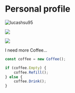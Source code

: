 # Personal profile

<p align="left"> <img src="https://komarev.com/ghpvc/?username=lucashsu95&label=Profile%20views&color=0e75b6&style=flat" alt="lucashsu95" /> </p>

![](https://github-readme-stats-git-masterrstaa-rickstaa.vercel.app/api/top-langs?username=lucashsu95&show_icons=true&locale=en&layout=compact&langs_count=7&bg_color=0D1117&text_color=c9d1d9&icon_color=ff3860&title_color=7957d5&hide_border=false)

![](https://github-readme-stats-git-masterrstaa-rickstaa.vercel.app/api?username=lucashsu95&show_icons=true&hide=issues&&bg_color=0D1117&text_color=c9d1d9&icon_color=ff3860&title_color=7957d5&hide_border=false&count_private=true&locale=en)

I need more Coffee...
```javascript
const coffee = new Coffee();

if (coffee.Empty) {
    coffee.Refill();
} else {
    coffee.Drink();
}
```

